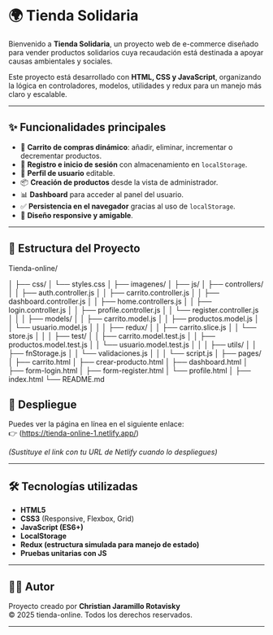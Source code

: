 # 🌍 Tienda Solidaria

Bienvenido a **Tienda Solidaria**, un proyecto web de e-commerce diseñado para vender productos solidarios cuya recaudación está destinada a apoyar causas ambientales y sociales.  

Este proyecto está desarrollado con **HTML, CSS y JavaScript**, organizando la lógica en controladores, modelos, utilidades y redux para un manejo más claro y escalable.  

---

## ✨ Funcionalidades principales

- 🛒 **Carrito de compras dinámico**: añadir, eliminar, incrementar o decrementar productos.
- 👤 **Registro e inicio de sesión** con almacenamiento en `localStorage`.
- 📄 **Perfil de usuario** editable.
- 📦 **Creación de productos** desde la vista de administrador.
- 📊 **Dashboard** para acceder al panel del usuario.
- ✅ **Persistencia en el navegador** gracias al uso de `localStorage`.
- 🎨 **Diseño responsive y amigable**.

---
## 📂 Estructura del Proyecto

Tienda-online/

│
├── css/
│   └── styles.css
│
├── imagenes/
│
├── js/
│   ├── controllers/
│   │   ├── auth.controller.js
│   │   ├── carrito.controller.js
│   │   ├── dashboard.controller.js
│   │   ├── home.controllers.js
│   │   ├── login.controller.js
│   │   ├── profile.controller.js
│   │   └── register.controller.js
│   │
│   ├── models/
│   │   ├── carrito.model.js
│   │   ├── productos.model.js
│   │   └── usuario.model.js
│   │
│   ├── redux/
│   │   ├── carrito.slice.js
│   │   └── store.js
│   │
│   ├── test/
│   │   ├── carrito.model.test.js
│   │   ├── productos.model.test.js
│   │   └── usuario.model.test.js
│   │
│   ├── utils/
│   │   ├── fnStorage.js
│   │   └── validaciones.js
│   │
│   └── script.js
│
├── pages/
│   ├── carrito.html
│   ├── crear-producto.html
│   ├── dashboard.html
│   ├── form-login.html
│   ├── form-register.html
│   └── profile.html
│
├── index.html
└── README.md



## 🚀 Despliegue

Puedes ver la página en línea en el siguiente enlace:  
👉 (https://tienda-online-1.netlify.app/)  

*(Sustituye el link con tu URL de Netlify cuando lo despliegues)*

---

## 🛠️ Tecnologías utilizadas

- **HTML5**
- **CSS3** (Responsive, Flexbox, Grid)
- **JavaScript (ES6+)**
- **LocalStorage**
- **Redux (estructura simulada para manejo de estado)**
- **Pruebas unitarias con JS**

---

## 👨‍💻 Autor

Proyecto creado por **Christian Jaramillo Rotavisky**  
© 2025 tienda-online. Todos los derechos reservados.

---

